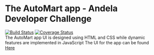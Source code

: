 # The AutoMart app - Andela Developer Challenge
[![Build Status](https://travis-ci.org/kingsley-einstein/AutoMart.svg?branch=travis)](https://travis-ci.org/travis-ci/AutoMart) [![Coverage Status](https://coveralls.io/repos/github/kingsley-einstein/AutoMart/badge.svg?branch=back-end)](https://coveralls.io/github/kingsley-einstein/AutoMart?branch=back-end)\
The AutoMart app UI is designed using HTML and CSS while dynamic features are implemented in JavaScript
The UI for the app can be found [Here](https://kingsley-einstein.github.io/AutoMart/UI/views)
